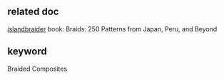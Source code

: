## related doc
[islandbraider](http://islandbraider.com/)
book: Braids: 250 Patterns from Japan, Peru, and Beyond

## keyword
Braided Composites

